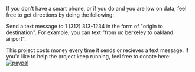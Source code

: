 If you don't have a smart phone, or if you do and you are low on data, feel free to get directions by doing the following:

Send a text message to 1 (312) 313-1234 in the form of "origin to destination". For example, you can text "from uc berkeley to oakland airport".

This project costs money every time it sends or recieves a text message. If you'd like to help the project keep running, feel free to donate here:
[![paypal](https://www.paypalobjects.com/en_US/i/btn/btn_donateCC_LG.gif)](https://www.paypal.com/cgi-bin/webscr?cmd=_donations&business=YLQFA7GD6GZYG&lc=US&currency_code=USD&bn=PP%2dDonationsBF%3abtn_donate_LG%2egif%3aNonHosted)
